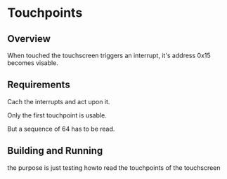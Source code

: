 # Touchpoints

## Overview

When touched the touchscreen triggers an interrupt,
it's address 0x15 becomes visable.

## Requirements

Cach the interrupts and act upon it.

Only the first touchpoint is usable.

But a sequence of 64 has to be read.

## Building and Running

the purpose is just testing howto read the touchpoints of the touchscreen
